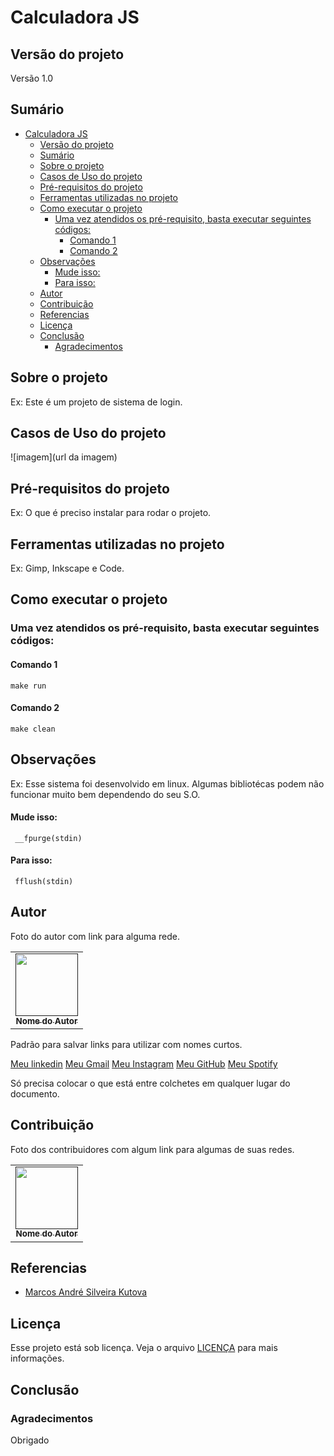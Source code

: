 # Calculadora JS

## Versão do projeto

Versão 1.0

## Sumário

- [Calculadora JS](#calculadora-js)
  - [Versão do projeto](#versão-do-projeto)
  - [Sumário](#sumário)
  - [Sobre o projeto](#sobre-o-projeto)
  - [Casos de Uso do projeto](#casos-de-uso-do-projeto)
  - [Pré-requisitos do projeto](#pré-requisitos-do-projeto)
  - [Ferramentas utilizadas no projeto](#ferramentas-utilizadas-no-projeto)
  - [Como executar o projeto](#como-executar-o-projeto)
    - [Uma vez atendidos os pré-requisito, basta executar seguintes códigos:](#uma-vez-atendidos-os-pré-requisito-basta-executar-seguintes-códigos)
      - [Comando 1](#comando-1)
      - [Comando 2](#comando-2)
  - [Observações](#observações)
      - [Mude isso:](#mude-isso)
      - [Para isso:](#para-isso)
  - [Autor](#autor)
  - [Contribuição](#contribuição)
  - [Referencias](#referencias)
  - [Licença](#licença)
  - [Conclusão](#conclusão)
    - [Agradecimentos](#agradecimentos)

## Sobre o projeto

Ex: Este é um projeto de sistema de login.

## Casos de Uso do projeto

![imagem](url da imagem)

## Pré-requisitos do projeto

Ex: O que é preciso instalar para rodar o projeto.

## Ferramentas utilizadas no projeto

Ex: Gimp, Inkscape e Code.

## Como executar o projeto

### Uma vez atendidos os pré-requisito, basta executar seguintes códigos:

#### Comando 1
```
make run
```

#### Comando 2
```
make clean
```

## Observações

Ex: Esse sistema foi desenvolvido em linux. Algumas bibliotécas podem não funcionar muito bem dependendo do seu S.O.

#### Mude isso:
```
 __fpurge(stdin)
```
#### Para isso:
```
 fflush(stdin)
```

## Autor

Foto do autor com link para alguma rede.
<table>
  <tr>
    <td align="center">
      <a href="">
        <img src="" width="100px;" alt=""/><br>
        <sub>
          <b>Nome do Autor</b>
        </sub>
      </a>
    </td>
  </tr>  
</table>

Padrão para salvar links para utilizar com nomes curtos.

[Meu linkedin][LinkedIn]
[Meu Gmail][LinkedIn]
[Meu Instagram][LinkedIn]
[Meu GitHub][LinkedIn]
[Meu Spotify][LinkedIn]

Só precisa colocar o que está entre colchetes em qualquer lugar do documento.

[LinkedIn]: https://www.linkedin.com/in/mateus-pereira-de-souza-moreira/
[Gmail]: mailto:mateuusth14@gmail.com
[Instagram]: https://www.instagram.com/__mateus_pereira/
[GitHub]: https://github.com/mateuspsm
[Spotify]: https://open.spotify.com/user/21k6foq2cv27iuic5qlpwdbey

## Contribuição

Foto dos contribuidores com algum link para algumas de suas redes.
<table>
  <tr>
    <td align="center">
      <a href="">
        <img src="" width="100px;" alt=""/><br>
        <sub>
          <b>Nome do Autor</b>
        </sub>
      </a>
    </td>
  </tr>  
</table>

## Referencias

- [ Marcos André Silveira Kutova](https://www.youtube.com/watch?v=3VEbigWyakg&list=PLKoAQTS8rBFofL4B4xRPcovyK1g8dcZUI)

## Licença

Esse projeto está sob licença. Veja o arquivo [LICENÇA](LICENSE.md) para mais informações.

## Conclusão

### Agradecimentos

Obrigado
